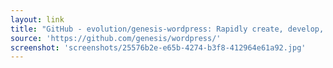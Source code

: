 ```yaml
---
layout: link
title: "GitHub - evolution/genesis-wordpress: Rapidly create, develop, & deploy WordPress across multiple environments."
source: 'https://github.com/genesis/wordpress/'
screenshot: 'screenshots/25576b2e-e65b-4274-b3f8-412964e61a92.jpg'
---
```



